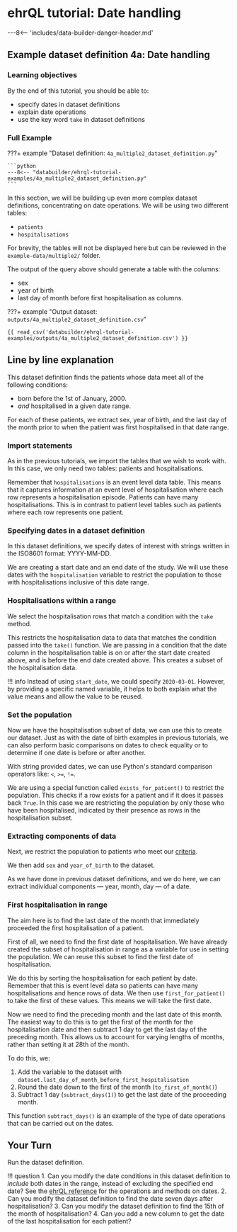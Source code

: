 # ehrQL tutorial: Date handling

---8<-- 'includes/data-builder-danger-header.md'

## Example dataset definition 4a: Date handling

### Learning objectives

By the end of this tutorial, you should be able to:

* specify dates in dataset definitions
* explain date operations
* use the key word `take` in dataset definitions

### Full Example

???+ example "Dataset definition: `4a_multiple2_dataset_definition.py`"

    ```python
    ---8<-- "databuilder/ehrql-tutorial-examples/4a_multiple2_dataset_definition.py"
    ```
In this section, we will be building up even more complex dataset definitions,
concentrating on date operations. We will be using two different tables:

* `patients`
* `hospitalisations`

For brevity, the tables will not be displayed here but can be reviewed in the `example-data/multiple2/` folder.

The output of the query above should generate a table with the columns:

* sex
* year of birth
* last day of month before first hospitalisation as columns.

???+ example "Output dataset: `outputs/4a_multiple2_dataset_definition.csv`"

    {{ read_csv('databuilder/ehrql-tutorial-examples/outputs/4a_multiple2_dataset_definition.csv') }}

## Line by line explanation

This dataset definition finds the patients whose data meet all of the following conditions:

* born before the 1st of January, 2000.
* *and* hospitalised in a given date range.

For each of these patients,
we extract sex,
year of birth,
and the last day of the month
prior to when the patient was first hospitalised in that date range.

### Import statements

As in the previous tutorials,
we import the tables that we wish to work with.
In this case, we only need two tables: patients and hospitalisations.

Remember that `hospitalisations` is an event level data table.
This means that it captures information at an event level of hospitalisation
where each row represents a hospitalisation episode.
Patients can have many hospitalisations.
This is in contrast to patient level tables such as patients where each row represents one patient.

### Specifying dates in a dataset definition

In this dataset definitions, we specify dates of interest
with strings written in the ISO8601 format: YYYY-MM-DD.

We are creating a start date and an end date of the study.
We will use these dates with the `hospitalisation` variable
to restrict the population to those with hospitalisations inclusive of this date range.

### Hospitalisations within a range

We select the hospitalisation rows that match a condition
with the `take` method.

This restricts the hospitalisation data to data that matches the condition passed into the `take()` function.
We are passing in a condition
that the date column in the hospitalisation table is on or after the start date created above,
and is before the end date created above.
This creates a subset of the hospitalisation data.

!!! info
    Instead of using `start_date`,
    we could specify `2020-03-01`.
    However, by providing a specific named variable,
    it helps to both explain what the value means
    and allow the value to be reused.

### Set the population

Now we have the hospitalisation subset of data,
we can use this to create our dataset.
Just as with the date of birth examples in previous tutorials,
we can also perform basic comparisons on dates
to check equality or to determine if one date is before or after another.

With string provided dates,
we can use Python's standard comparison operators like: `<`, `>=`, `!=`.

We are using a special function called `exists_for_patient()` to restrict the population.
This checks if a row exists for a patient and if it does it passes back `True`.
In this case we are restricting the population by only those who have been hospitalised,
indicated by their presence as rows in the hospitalisation subset.

### Extracting components of data

Next, we restrict the population to patients
who meet our [criteria](ehrql-new-tutorial-4a.md#summary).

We then add `sex` and `year_of_birth` to the dataset.

As we have done in previous dataset definitions,
and we do here,
we can extract individual components — year, month, day — of a date.

### First hospitalisation in range

The aim here is to find the last date of the month
that immediately proceeded the first hospitalisation of a patient.

First of all, we need to find the first date of hospitalisation.
We have already created the subset of hospitalisation in range
as a variable for use in setting the population.
We can reuse this subset to find the first date of hospitalisation.

We do this by sorting the hospitalisation for each patient by date.
Remember that this is event level data
so patients can have many hospitalisations and hence rows of data.
We then use `first_for_patient()` to take the first of these values.
This means we will take the first date.

Now we need to find the preceding month and the last date of this month.
The easiest way to do this is to get the first of the month for the hospitalisation date
and then subtract 1 day to get the last day of the preceding month.
This allows us to account for varying lengths of months,
rather than setting it at 28th of the month.

To do this, we:

1. Add the variable to the dataset with `dataset.last_day_of_month_before_first_hospitalisation`
2. Round the date down to the first of the month (`to_first_of_month()`)
3. Subtract 1 day (`subtract_days(1)`) to get the last date of the proceeding month.

This function `subtract_days()` is an example of the type of date operations that can be carried out on the dates.

## Your Turn

Run the dataset definition.

!!! question
    1. Can you modify the date conditions in this dataset definition
       to _include_ both dates in the range,
       instead of excluding the specified end date?
       See the [ehrQL reference](ehrql-reference.md) for the operations and methods on dates.
    2. Can you modify the dataset definition
       to find the date seven days after hospitalisation?
    3. Can you modify the dataset definition to find the 15th of the month of hospitalisation?
    4. Can you add a new column to get the date of the last hospitalisation for each patient?
